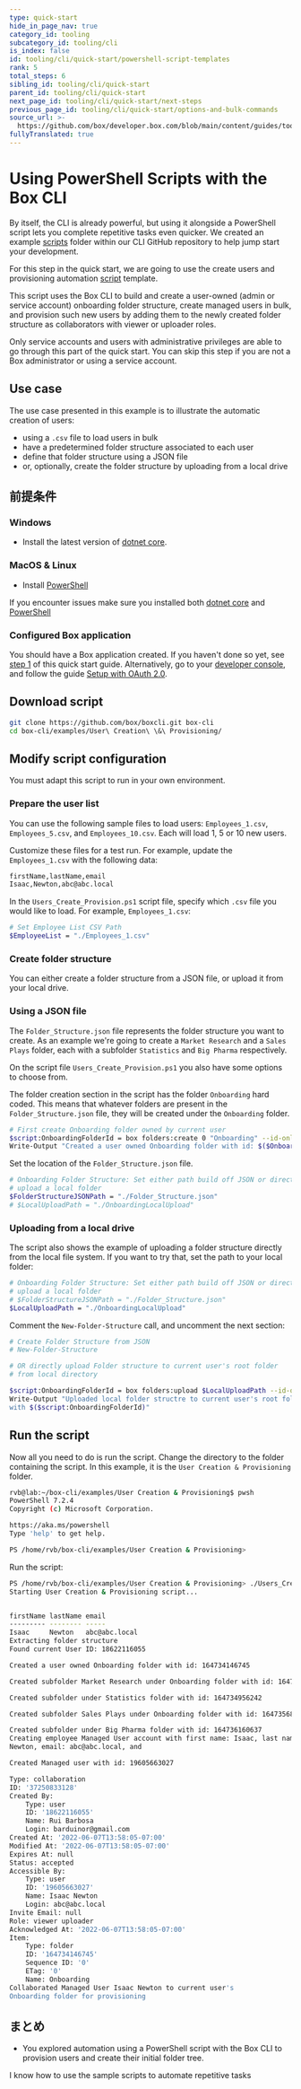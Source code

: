 ```yaml
---
type: quick-start
hide_in_page_nav: true
category_id: tooling
subcategory_id: tooling/cli
is_index: false
id: tooling/cli/quick-start/powershell-script-templates
rank: 5
total_steps: 6
sibling_id: tooling/cli/quick-start
parent_id: tooling/cli/quick-start
next_page_id: tooling/cli/quick-start/next-steps
previous_page_id: tooling/cli/quick-start/options-and-bulk-commands
source_url: >-
  https://github.com/box/developer.box.com/blob/main/content/guides/tooling/cli/quick-start/5-powershell-script-templates.md
fullyTranslated: true
---
```

# Using PowerShell Scripts with the Box CLI

By itself, the CLI is already powerful, but using it alongside a PowerShell script lets you complete repetitive tasks even quicker. We created an example [scripts][scripts] folder within our CLI GitHub repository to help jump start your development.

For this step in the quick start, we are going to use the create users and provisioning automation [script][script-1] template.

This script uses the Box CLI to build and create a user-owned (admin or service account) onboarding folder structure, create managed users in bulk, and provision such new users by adding them to the newly created folder structure as collaborators with viewer or uploader roles.

<message type="warning"></message>

Only service accounts and users with administrative privileges are able to go through this part of the quick start. You can skip this step if you are not a Box administrator or using a service account.

</Message>

<!-- INSERT VIDEO ONCE COMPLETE HERE-->

## Use case

The use case presented in this example is to illustrate the automatic creation of users:

* using a `.csv` file to load users in bulk
* have a predetermined folder structure associated to each user
* define that folder structure using a JSON file
* or, optionally, create the folder structure by uploading from a local drive

## 前提条件

### Windows

* Install the latest version of [dotnet core](https://dotnet.microsoft.com/download).

### MacOS & Linux

* Install [PowerShell][pwsh]

If you encounter issues make sure you installed both [dotnet core](https://dotnet.microsoft.com/download) and [PowerShell][pwsh]

### Configured Box application

You should have a Box application created. If you haven't done so yet, see [step 1][Step 1] of this quick start guide. Alternatively, go to your [developer console][console], and follow the guide [Setup with OAuth 2.0][auth].

## Download script

```bash
git clone https://github.com/box/boxcli.git box-cli
cd box-cli/examples/User\ Creation\ \&\ Provisioning/
```

## Modify script configuration

You must adapt this script to run in your own environment.

### Prepare the user list

You can use the following sample files to load users: `Employees_1.csv`, `Employees_5.csv`, and `Employees_10.csv`. Each will load 1, 5 or 10 new users.

Customize these files for a test run. For example, update the `Employees_1.csv` with the following data:

```bash
firstName,lastName,email
Isaac,Newton,abc@abc.local
```

In the `Users_Create_Provision.ps1` script file, specify which `.csv` file you would like to load. For example, `Employees_1.csv`:

```bash
# Set Employee List CSV Path
$EmployeeList = "./Employees_1.csv"
```

### Create folder structure

You can either create a folder structure from a JSON file, or upload it from your local drive.

### Using a JSON file

The `Folder_Structure.json` file represents the folder structure you want to create. As an example we're going to create a `Market Research` and a `Sales Plays` folder, each with a subfolder `Statistics` and `Big Pharma` respectively.

On the script file `Users_Create_Provision.ps1` you also have some options to choose from.

The folder creation section in the script has the folder `Onboarding` hard coded. This means that whatever folders are present in the `Folder_Structure.json` file, they will be created under the `Onboarding` folder.

```bash
# First create Onboarding folder owned by current user
$script:OnboardingFolderId = box folders:create 0 "Onboarding" --id-only 
Write-Output "Created a user owned Onboarding folder with id: $($OnboardingFolderId)"
```

Set the location of the `Folder_Structure.json` file.

```bash
# Onboarding Folder Structure: Set either path build off JSON or directly
# upload a local folder
$FolderStructureJSONPath = "./Folder_Structure.json"
# $LocalUploadPath = "./OnboardingLocalUpload"
```

### Uploading from a local drive

The script also shows the example of uploading a folder structure directly from the local file system. If you want to try that, set the path to your local folder:

```bash
# Onboarding Folder Structure: Set either path build off JSON or directly
# upload a local folder
# $FolderStructureJSONPath = "./Folder_Structure.json"
$LocalUploadPath = "./OnboardingLocalUpload"
```

Comment the `New-Folder-Structure` call, and uncomment the next section:

```bash
# Create Folder Structure from JSON
# New-Folder-Structure

# OR directly upload Folder structure to current user's root folder
# from local directory

$script:OnboardingFolderId = box folders:upload $LocalUploadPath --id-only
Write-Output "Uploaded local folder structre to current user's root folder 
with $($script:OnboardingFolderId)"
```

## Run the script

Now all you need to do is run the script. Change the directory to the folder containing the script. In this example, it is the `User Creation & Provisioning` folder.

```bash
rvb@lab:~/box-cli/examples/User Creation & Provisioning$ pwsh
PowerShell 7.2.4
Copyright (c) Microsoft Corporation.

https://aka.ms/powershell
Type 'help' to get help.

PS /home/rvb/box-cli/examples/User Creation & Provisioning>
```

Run the script:

```bash
PS /home/rvb/box-cli/examples/User Creation & Provisioning> ./Users_Create_Provision.ps1
Starting User Creation & Provisioning script...


firstName lastName email
--------- -------- -----
Isaac     Newton   abc@abc.local
Extracting folder structure
Found current User ID: 18622116055

Created a user owned Onboarding folder with id: 164734146745

Created subfolder Market Research under Onboarding folder with id: 164735375585

Created subfolder under Statistics folder with id: 164734956242

Created subfolder Sales Plays under Onboarding folder with id: 164735683001

Created subfolder under Big Pharma folder with id: 164736160637
Creating employee Managed User account with first name: Isaac, last name: 
Newton, email: abc@abc.local, and

Created Managed user with id: 19605663027

Type: collaboration
ID: '37250833128'
Created By:
    Type: user
    ID: '18622116055'
    Name: Rui Barbosa
    Login: barduinor@gmail.com
Created At: '2022-06-07T13:58:05-07:00'
Modified At: '2022-06-07T13:58:05-07:00'
Expires At: null
Status: accepted
Accessible By:
    Type: user
    ID: '19605663027'
    Name: Isaac Newton
    Login: abc@abc.local
Invite Email: null
Role: viewer uploader
Acknowledged At: '2022-06-07T13:58:05-07:00'
Item:
    Type: folder
    ID: '164734146745'
    Sequence ID: '0'
    ETag: '0'
    Name: Onboarding
Collaborated Managed User Isaac Newton to current user's 
Onboarding folder for provisioning
```

## まとめ

* You explored automation using a PowerShell script with the Box CLI to provision users and create their initial folder tree.

<Next>

I know how to use the sample scripts to automate repetitive tasks

</Next>

[scripts]: https://github.com/box/boxcli/tree/main/examples

[script-1]: https://github.com/box/boxcli/tree/main/examples/User%20Creation%20&%20Provisioning

[jwt-cli]: g://tooling/cli/jwt-cli

[pwsh]: https://docs.microsoft.com/en-us/powershell/scripting/install/installing-powershell?view=powershell-7.2

[Step 1]: g://tooling/cli/quick-start/create-oauth-app/

[console]: https://app.box.com/developers/console

[auth]: g://authentication/oauth2/oauth2-setup
